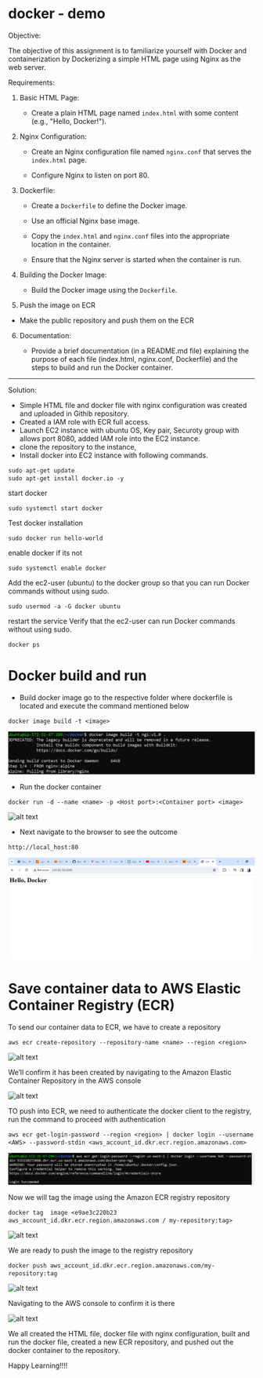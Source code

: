# docker - demo
Objective:

The objective of this assignment is to familiarize yourself with Docker and containerization by Dockerizing a simple HTML page using Nginx as the web server.

Requirements:

1. Basic HTML Page:

   - Create a plain HTML page named `index.html` with some content (e.g., "Hello, Docker!").

2. Nginx Configuration:

   - Create an Nginx configuration file named `nginx.conf` that serves the `index.html` page.

   - Configure Nginx to listen on port 80.

3. Dockerfile:

   - Create a `Dockerfile` to define the Docker image.

   - Use an official Nginx base image.

   - Copy the `index.html` and `nginx.conf` files into the appropriate location in the container.

   - Ensure that the Nginx server is started when the container is run.

4. Building the Docker Image:

   - Build the Docker image using the `Dockerfile`.

5. Push the image on ECR

  - Make the public repository and push them on the ECR

6. Documentation:

   - Provide a brief documentation (in a README.md file) explaining the purpose of each file (index.html, nginx.conf, Dockerfile) and the steps to build and run the Docker container.

-------------------------------------------------------------------------------------
Solution:

* Simple HTML file and docker file with nginx configuration was created and uploaded in Githib repository.
* Created a IAM role with ECR full access.
* Launch EC2 instance with ubuntu OS, Key pair, Securoty group with allows port 8080, added IAM role into the EC2 instance.
* clone the repository to the instance,
* Install docker into EC2 instance with following commands. 
```
sudo apt-get update
sudo apt-get install docker.io -y
```
start docker 
```
sudo systemctl start docker
```
Test docker installation 
```
sudo docker run hello-world
```
 enable docker if its not
 ```
sudo systemctl enable docker
```
Add the ec2-user (ubuntu) to the docker group so that you can run Docker commands without using sudo.
```
sudo usermod -a -G docker ubuntu
```
restart the service
Verify that the ec2-user can run Docker commands without using sudo.
```
docker ps
```
# Docker build and run 
* Build docker image go to the respective folder where dockerfile is located and execute the command mentioned below
```
docker image build -t <image>
```
![alt text](image.png)
* Run the docker container 
```
docker run -d --name <name> -p <Host port>:<Container port> <image>
```
![alt text](image-1.png)
* Next navigate to the browser to see the outcome
```
http://local_host:80
```
![alt text](output.PNG)

# Save container data to AWS Elastic Container Registry (ECR)

To send our container data to ECR, we have to create a repository 
```
aws ecr create-repository --repository-name <name> --region <region>
```
![alt text](image-2.png)

We’ll confirm it has been created by navigating to the Amazon Elastic Container Repository in the AWS console

![alt text](docker_poo_ECR_repo_created.PNG)

TO push into ECR, we need to authenticate the docker client to the registry, run the command to proceed with authentication 
```
aws ecr get-login-password --region <region> | docker login --username <AWS> --password-stdin <aws_account_id.dkr.ecr.region.amazonaws.com>
```
![alt text](image-3.png)

Now we will tag the image using the Amazon ECR registry repository
```
docker tag  image <e9ae3c220b23 aws_account_id.dkr.ecr.region.amazonaws.com / my-repository:tag>
```

![alt text](image-4.png)

We are ready to push the image to the registry repository
```
docker push aws_account_id.dkr.ecr.region.amazonaws.com/my-repository:tag
```
![alt text](image-5.png)

Navigating to the AWS console to confirm it is there

![alt text](Image_pushed_to_ECR_successfully.PNG)

We all created the HTML file, docker file with nginx configuration, built and run the docker file, created a new ECR repository, and pushed out the docker container to the repository.

Happy Learning!!!!

